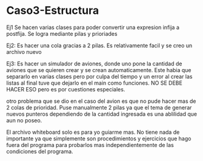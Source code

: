 # Caso3-Estructura

Ej1 Se hacen varias clases para poder convertir una expresion infija a postfija. Se logra mediante pilas y prioriades

Ej2: Es hacer una cola gracias a 2 pilas. Es relativamente facil y se creo un archivo nuevo

Ej3: Es hacer un simulador de aviones, donde uno pone la cantidad de aviones que se quieren crear y se crean automaticamente. Este habia que 
separarlo en varias clases pero por culpa del tiempo y un error al crear las listas al final tuve que dejarlo en el main como funciones. NO 
SE DEBE HACER ESO pero es por cuestiones especiales.

otro problema que se dio en el caso del avion es que no pude hacer mas de 2 colas de prioridad. Puse manualmente 2 pilas ya que el tema de generar
nuevos punteros dependiendo de la cantidad ingresada es una ablilidad que aun no poseo.

El archivo whiteboard solo es para yo guiarme mas. No tiene nada de importante ya que simplemente son procedimientos y ejercicios que hago
fuera del programa para probarlos mas independientemente de las condiciones del programa. 
